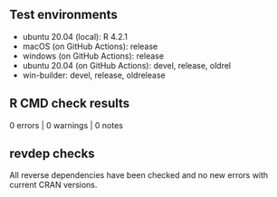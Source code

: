 ## Test environments
* ubuntu 20.04 (local): R 4.2.1
* macOS (on GitHub Actions): release
* windows (on GitHub Actions): release
* ubuntu 20.04 (on GitHub Actions): devel, release, oldrel
* win-builder: devel, release, oldrelease

## R CMD check results

0 errors | 0 warnings | 0 notes

## revdep checks

All reverse dependencies have been checked and no new errors with current CRAN versions.
